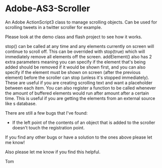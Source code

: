 Adobe-AS3-Scroller
==================

An Adobe ActionScript3 class to manage scrolling objects. Can be used for scrolling tweets in a twitter scroller for example.

Please look at the demo class and flash project to see how it works.

stop() can be called at any time and any elements currently on screen will continue to scroll off. This can be overrided with stop(true) which will immediately remove all elements off the screen.
addElement() also has 2 extra parameters meaning you can specify if the element that's being added should be removed if it would be shown first, and you can also specify if the element must be shown on screen (after the previous element) before the scroller can stop (unless it's stopped immediately). These are useful if you are creating scrolling text and want a placeholder between each item.
You can also register a function to be called whenever the amount of buffered elements would run after amount after a certain time. This is useful if you are getting the elements from an external source like s database.

There are still a few bugs that I've found:
- If the left point of the contents of an object that is added to the scroller doesn't touch the registration point.

If you find any other bugs or have a solution to the ones above please let me know!

Also please let me know if you find this helpful.

Tom
